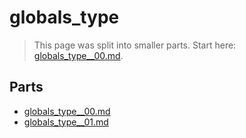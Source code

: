 # globals_type

> This page was split into smaller parts. Start here: [globals_type__00.md](globals_type__00.md).

## Parts

- [globals_type__00.md](globals_type__00.md)
- [globals_type__01.md](globals_type__01.md)
